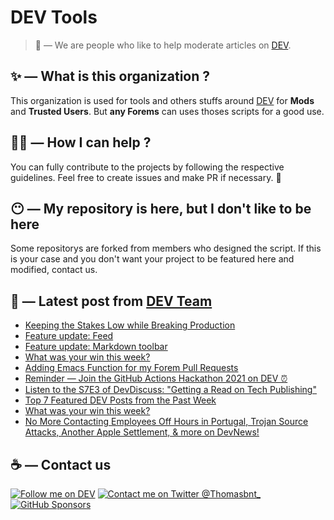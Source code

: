 # DEV Tools

> 🔧 — We are people who like to help moderate articles on [DEV](https://dev.to).

## ✨ — What is this organization ?

This organization is used for tools and others stuffs around [DEV](https://dev.to) for **Mods** and **Trusted Users**. But __any Forems__ can uses thoses scripts for a good use.


## 💪🏼 — How I can help ?

You can fully contribute to the projects by following the respective guidelines. Feel free to create issues and make PR if necessary. 🎉

## 😶 — My repository is here, but I don't like to be here

Some repositorys are forked from members who designed the script. If this is your case and you don't want your project to be featured here and modified, contact us.

## 📝 — Latest post from [DEV Team](https://dev.to/devteam)

<!-- BLOG-POST-LIST:START -->
- [Keeping the Stakes Low while Breaking Production](https://dev.to/devteam/keeping-the-stakes-low-while-breaking-production-3nej)
- [Feature update: Feed](https://dev.to/devteam/feature-update-feed-3go5)
- [Feature update: Markdown toolbar](https://dev.to/devteam/feature-update-markdown-toolbar-2lma)
- [What was your win this week?](https://dev.to/devteam/what-was-your-win-this-week-30gf)
- [Adding Emacs Function for my Forem Pull Requests](https://dev.to/devteam/adding-emacs-function-for-my-forem-pull-requests-58fc)
- [Reminder — Join the GitHub Actions Hackathon 2021 on DEV ⏰](https://dev.to/devteam/reminder-join-the-github-actions-hackathon-2021-on-dev-6h2)
- [Listen to the S7E3 of DevDiscuss: &quot;Getting a Read on Tech Publishing&quot;](https://dev.to/devteam/listen-to-the-s7e3-of-devdiscuss-getting-a-read-on-tech-publishing-3e7g)
- [Top 7 Featured DEV Posts from the Past Week](https://dev.to/devteam/top-7-featured-dev-posts-from-the-past-week-3nkk)
- [What was your win this week?](https://dev.to/devteam/what-was-your-win-this-week-3ad7)
- [No More Contacting Employees Off Hours in Portugal, Trojan Source Attacks, Another Apple Settlement, &amp; more on DevNews!](https://dev.to/devteam/no-more-contacting-employees-off-hours-in-portugal-trojan-source-attacks-another-apple-settlement-more-on-devnews-59i1)
<!-- BLOG-POST-LIST:END -->


## ☕ — Contact us

[![Follow me on DEV](https://img.shields.io/badge/dev.to-%2308090A.svg?&style=for-the-badge&logo=dev.to&logoColor=white&alt=devto)](https://dev.to/thomasbnt)
[![Contact me on Twitter @Thomasbnt_](https://img.shields.io/badge/Contact%20me%20on%20Twitter-%231DA1F2.svg?&style=for-the-badge&logo=twitter&logoColor=white&alt=twitter)](https://twitter.com/messages/1142357270-1142357270?text=Hello,%20I%20contact%20you%20from%20devtotools%20&recipient_id=1142357270) [![GitHub Sponsors](https://img.shields.io/badge/Sponsor%20me-%23EA54AE.svg?&style=for-the-badge&logo=github-sponsors&logoColor=white)](https://github.com/sponsors/thomasbnt)


